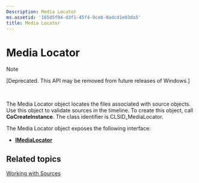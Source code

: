 ```yaml
---
Description: Media Locator
ms.assetid: '165d5f94-d3f1-45f4-9ceb-0adcd1e03da5'
title: Media Locator
---
```


# Media Locator

> [!Note]  
> \[Deprecated. This API may be removed from future releases of Windows.\]

 

The Media Locator object locates the files associated with source objects. Use this object to validate sources in the timeline. To create this object, call **CoCreateInstance**. The class identifier is CLSID\_MediaLocator.

The Media Locator object exposes the following interface:

-   [**IMediaLocator**](imedialocator.md)

## Related topics

<dl> <dt>

[Working with Sources](working-with-sources.md)
</dt> </dl>

 

 



